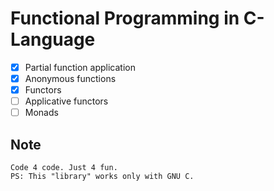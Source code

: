 # Functional Programming in C-Language
- [X] Partial function application
- [X] Anonymous functions
- [X] Functors 
- [ ] Applicative functors
- [ ] Monads

## Note
	Code 4 code. Just 4 fun.
	PS: This "library" works only with GNU C.

